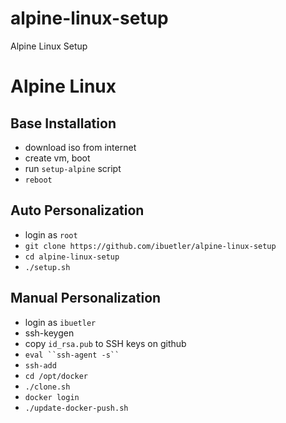 # alpine-linux-setup
Alpine Linux Setup

# Alpine Linux
## Base Installation
* download iso from internet
* create vm, boot
* run `setup-alpine` script
* `reboot`

## Auto Personalization
* login as `root`
* `git clone https://github.com/ibuetler/alpine-linux-setup`
* `cd alpine-linux-setup`
* `./setup.sh`

## Manual Personalization
* login as `ibuetler`
* ssh-keygen
* copy `id_rsa.pub` to SSH keys on github
* `eval ``ssh-agent -s`` `
* `ssh-add`
* `cd /opt/docker`
* `./clone.sh`
* `docker login`
* `./update-docker-push.sh`
